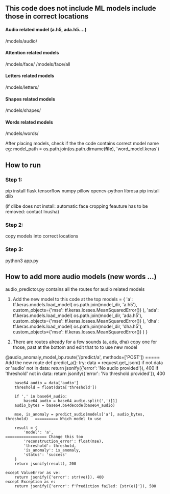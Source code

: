 ## This code does not include ML models include those in correct locations

#### Audio related model (a.h5, ada.h5....)  
/models/audio/


#### Attention related models
/models/face/
/models/face/all


#### Letters related models
/models/letters/


#### Shapes related models
/models/shapes/


#### Words related models
/models/words/

After placing models, check if the the code contains correct model name
eg: model_path = os.path.join(os.path.dirname(__file__), 'word_model.keras')


## How to run 

### Step 1:
pip install flask tensorflow numpy pillow opencv-python librosa
pip install dlib

(if dlibe does not install: automatic face cropping feauture has to be removed: contact Inusha)


### Step 2: 
copy models into correct locations

### Step 3:
python3 app.py 



## How to add more audio models (new words ...)

audio_predictor.py contains all the routes for audio related models

1. Add the new model to this code at the top
models = {
    'a': tf.keras.models.load_model(
        os.path.join(model_dir, 'a.h5'), 
        custom_objects={'mse': tf.keras.losses.MeanSquaredError()}
    ),
    'ada': tf.keras.models.load_model(
        os.path.join(model_dir, 'ada.h5'), 
        custom_objects={'mse': tf.keras.losses.MeanSquaredError()}
    ),
    'dha': tf.keras.models.load_model(
        os.path.join(model_dir, 'dha.h5'), 
        custom_objects={'mse': tf.keras.losses.MeanSquaredError()}
    )
}

2. There are routes already for a few sounds (a, ada, dha) copy one for those, past at the bottom and edit that to to use new model


@audio_anomaly_model_bp.route('/predict/a', methods=['POST'])                   ===== Add the new route
def predict_a():
    try:
        data = request.get_json()
        if not data or 'audio' not in data:
            return jsonify({'error': 'No audio provided'}), 400
        if 'threshold' not in data:
            return jsonify({'error': 'No threshold provided'}), 400

        base64_audio = data['audio']
        threshold = float(data['threshold'])
        
        if ',' in base64_audio:
            base64_audio = base64_audio.split(',')[1]
        audio_bytes = base64.b64decode(base64_audio)

        mse, is_anomaly = predict_audio(models['a'], audio_bytes, threshold)   ========== Which model to use

        result = {                                                      
            'model': 'a',                                                       ================== Change this too
            'reconstruction_error': float(mse),
            'threshold': threshold,
            'is_anomaly': is_anomaly,
            'status': 'success'
        }
        return jsonify(result), 200

    except ValueError as ve:
        return jsonify({'error': str(ve)}), 400
    except Exception as e:
        return jsonify({'error': f'Prediction failed: {str(e)}'}), 500
